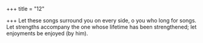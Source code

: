 +++
title = "12"

+++
Let these songs surround you on every side, o you who long for songs. Let strengths accompany the one whose lifetime has been strengthened;  let enjoyments be enjoyed (by him).